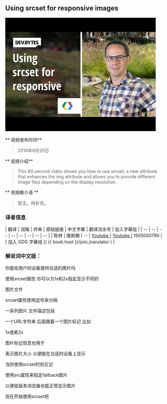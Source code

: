 ## Using srcset for responsive images

![video_screenshot](images/Pzc5Dly_jEM.jpg)

** 视频发布时间**
 
> 2014年9月25日

** 视频介绍**

> This 60 second video shows you how to use srcset, a new attribute that enhances the img attribute and allows you to provide different image files depending on the display resolution.

** 视频推介语 **

>  暂无，待补充。


### 译者信息

| 翻译 | 润稿 | 终审 | 原始链接 | 中文字幕 |  翻译流水号  |  加入字幕组  |
| -- | -- | -- | -- | -- |  -- | -- | -- |
| 陈林 | 隆斯朝 | -- | [ Youtube ]( https://www.youtube.com/watch?v=Pzc5Dly_jEM )  |  [ Youtube ]( https://www.youtube.com/watch?v=Pzc5Dly_jEM ) | 1505050790 | [ 加入 GDG 字幕组 ]( {{ book.host }}/join_translator )  |



### 解说词中文版：

你能给用户的设备提供合适的图片吗

使用srcset属性  你可以为1x和2x指定显示不同的

图片文件

srcset属性使用逗号来分隔

一系列图片  文件描述包括

一个URL字符串  后面跟着一个图片标记  比如

1x或者2x

图片标记信息也用于

表示图片大小  以便能在合适的设备上显示

当你使用srcset时别忘记

使用src属性来指定fallback图片

以便低版本浏览器也能正常显示图片

现在开始使用srcset吧